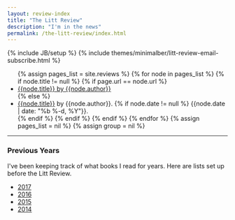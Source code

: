 ```yaml
---
layout: review-index
title: "The Litt Review"
description: "I'm in the news"
permalink: /the-litt-review/index.html
---
```

{% include JB/setup %}
{% include themes/minimalber/litt-review-email-subscribe.html %}

<ul class="litt-list">
{% assign pages_list = site.reviews %}
{% for node in pages_list %}
  {% if node.title != null %}
    {% if page.url == node.url %}
    <li class="active"><a href="{{ BASE_PATH }}{{node.url}}" class="active">{{node.title}} by {{node.author}}</a></li>
    {% else %}
    <li><a href="{{ BASE_PATH }}{{node.url}}">{{node.title}}</a> by {{node.author}}.
      {% if node.date != null %}
      <span class="date">{{node.date | date: "%b %-d, %Y"}}</span>.</li>
      {% endif %}
    {% endif %}
  {% endif %}
{% endfor %}
{% assign pages_list = nil %}
{% assign group = nil %}
</ul>

<hr />

### Previous Years

I've been keeping track of what books I read for years. Here are lists set up before the Litt Review.

- [2017](https://www.burntfen.com/books/2017)
- [2016](https://www.burntfen.com/2017-02-08/books-i-read-in-2016)
- [2015](https://www.burntfen.com/2015-12-29/books-i-read-in-2015)
- [2014](https://www.burntfen.com/2015-01-04/books-from-2014)
